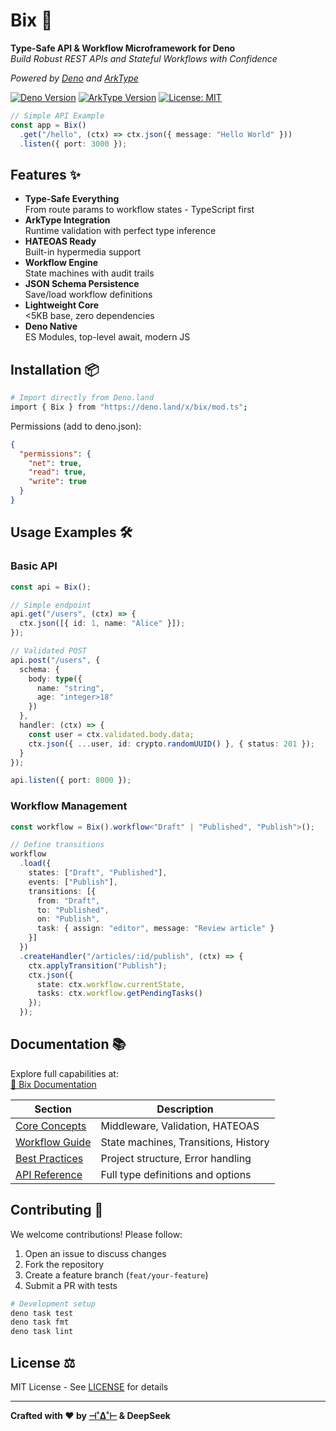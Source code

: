 # Bix 🚀

**Type-Safe API & Workflow Microframework for Deno**  
*Build Robust REST APIs and Stateful Workflows with Confidence*

*Powered by [Deno](https://deno.land) and [ArkType](https://arktype.io)*


[![Deno Version](https://img.shields.io/badge/deno-2.2-blue?logo=deno)](https://deno.land)
[![ArkType Version](https://img.shields.io/badge/arktype-2.1-orange?logo=deno)](https://arktype.io/)
[![License: MIT](https://img.shields.io/badge/License-MIT-yellow.svg)](https://opensource.org/licenses/MIT)


```ts
// Simple API Example
const app = Bix()
  .get("/hello", (ctx) => ctx.json({ message: "Hello World" }))
  .listen({ port: 3000 });
```

## Features ✨

- **Type-Safe Everything**  
  From route params to workflow states - TypeScript first
- **ArkType Integration**  
  Runtime validation with perfect type inference
- **HATEOAS Ready**  
  Built-in hypermedia support
- **Workflow Engine**  
  State machines with audit trails
- **JSON Schema Persistence**  
  Save/load workflow definitions
- **Lightweight Core**  
  <5KB base, zero dependencies
- **Deno Native**  
  ES Modules, top-level await, modern JS

## Installation 📦

```bash
# Import directly from Deno.land
import { Bix } from "https://deno.land/x/bix/mod.ts";
```

Permissions (add to deno.json):

```json
{
  "permissions": {
    "net": true,
    "read": true,
    "write": true
  }
}
```

## Usage Examples 🛠️

### Basic API

```typescript
const api = Bix();

// Simple endpoint
api.get("/users", (ctx) => {
  ctx.json([{ id: 1, name: "Alice" }]);
});

// Validated POST
api.post("/users", {
  schema: {
    body: type({
      name: "string",
      age: "integer>18"
    })
  },
  handler: (ctx) => {
    const user = ctx.validated.body.data;
    ctx.json({ ...user, id: crypto.randomUUID() }, { status: 201 });
  }
});

api.listen({ port: 8000 });
```

### Workflow Management

```typescript
const workflow = Bix().workflow<"Draft" | "Published", "Publish">();

// Define transitions
workflow
  .load({
    states: ["Draft", "Published"],
    events: ["Publish"],
    transitions: [{
      from: "Draft",
      to: "Published",
      on: "Publish",
      task: { assign: "editor", message: "Review article" }
    }]
  })
  .createHandler("/articles/:id/publish", (ctx) => {
    ctx.applyTransition("Publish");
    ctx.json({
      state: ctx.workflow.currentState,
      tasks: ctx.workflow.getPendingTasks()
    });
  });
```

## Documentation 📚

Explore full capabilities at:  
[📖 Bix Documentation](https://bixframework.org/docs)

| Section               | Description                          |
|-----------------------|--------------------------------------|
| [Core Concepts](./docs/core-concepts.md)  | Middleware, Validation, HATEOAS      |
| [Workflow Guide](./docs/workflow-guide.md) | State machines, Transitions, History |
| [Best Practices](./docs/best-practices.md) | Project structure, Error handling    |
| [API Reference](./docs/api-reference.md)  | Full type definitions and options    |

## Contributing 🤝

We welcome contributions! Please follow:

1. Open an issue to discuss changes
2. Fork the repository
3. Create a feature branch (`feat/your-feature`)
4. Submit a PR with tests

```bash
# Development setup
deno task test
deno task fmt
deno task lint
```

## License ⚖️

MIT License - See [LICENSE](LICENSE) for details

---

**Crafted with ❤️ by [⊣˚∆˚⊢](https://srdjan.github.io) & DeepSeek**
